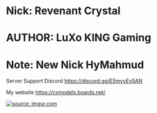 # Nick: Revenant Crystal

# AUTHOR: LuXo KING Gaming
# Note: New Nick HyMahmud

Server Support Discord https://discord.gg/E5myyEy5AN

My website https://cxmodels.boards.net/

<a href="https://i.imgur.com/MRMPv6F.png"><img src="https://i.imgur.com/MRMPv6F.png" title="source: imgur.com" /></a>


